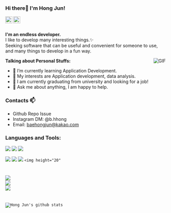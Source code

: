 ### Hi there👋 I'm Hong Jun!

<a href="https://www.instagram.com/b.hhong/">
  <img align="left" alt="Mehdi's Instagram" width="22px" src="https://cdn.jsdelivr.net/npm/simple-icons@v3/icons/instagram.svg" />
</a>
<a href="https://www.facebook.com/baehongjun0212">
  <img align="left" alt="Mehdi's Facebook" width="22px" src="https://cdn.jsdelivr.net/npm/simple-icons@v3/icons/facebook.svg" />
</a>

<br/>
<br/>

**I'm an endless developer.**<br/> 
I like to develop many interesting things.✨<br/> 
Seeking software that can be useful and convenient for someone to use, and many things to develop in a fun way.
<br/>

 <img align="right" alt="GIF" src="https://i.pinimg.com/originals/e4/26/70/e426702edf874b181aced1e2fa5c6cde.gif" /> 

**Talking about Personal Stuffs:**

- 🌱 I’m currently learning Application Development.
- 🤔 My interests are Application development, data analysis.
- 💼 I am currently graduating from university and looking for a job!
- 💬 Ask me about anything, I am happy to help.

### Contacts 📫

* Github Repo Issue
* Instagram DM: @b.hhong
* Email: baehongjun@kakao.com

### Languages and Tools:

<img src="https://img.shields.io/badge/-C%20&%20C++-659ad2?style=flat&logo=c%2B%2B&logoColor=ffffff"> <img src="https://img.shields.io/badge/-Java 8-06305b?style=flat&logo=java&logoColor=white"> <img src="https://img.shields.io/badge/-Python%203-black?style=flat&logo=python&logoColor=white"> <br />

<img src="https://img.shields.io/badge/-Android-black?style=flat&logo=android"> <img src="https://img.shields.io/badge/-Flutter-3a495d?style=flat&logo=flutter&logoColor=67b7f7"> <img src="https://img.shields.io/badge/-R-black?style=flat&logo=r&logoColor=5b8cc4"> <code><img height="20"

<img src="https://img.shields.io/badge/-Microsoft%20Word-164ead?style=flat&logo=microsoft%20word"> <img src="https://img.shields.io/badge/-Microsoft%20Excel-026f39?style=flat&logo=microsoft%20excel"> <img src="https://img.shields.io/badge/-Microsoft%20PowerPoint-b9361a?style=flat&logo=microsoft%20powerpoint">


![Hong Jun's github stats](https://github-readme-stats.vercel.app/api?username=baehongjun0212&show_icons=true)